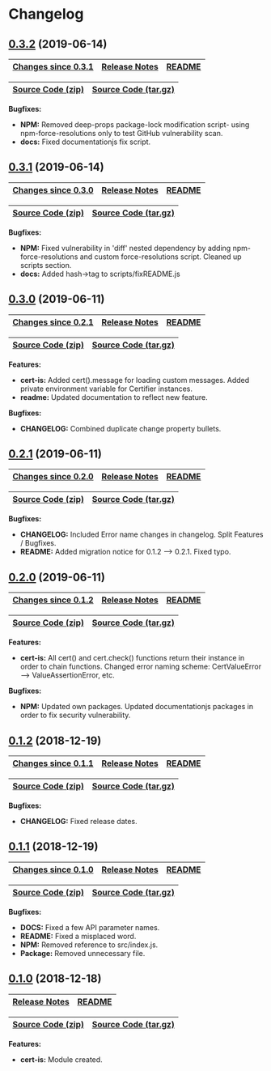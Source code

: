 # Changelog

## <a name="0.3.2"></a> [0.3.2](https://github.com/jpcx/cert-is/tree/0.3.2) (2019-06-14)

| __[Changes since 0.3.1](https://github.com/jpcx/cert-is/compare/0.3.1...0.3.2)__ | [Release Notes](https://github.com/jpcx/cert-is/releases/tag/0.3.2) | [README](https://github.com/jpcx/cert-is/tree/0.3.2/README.md) |
| --- | --- | --- |

| [Source Code (zip)](https://github.com/jpcx/cert-is/archive/0.3.2.zip) | [Source Code (tar.gz)](https://github.com/jpcx/cert-is/archive/0.3.2.tar.gz) |
| --- | --- |

__Bugfixes:__

+ __NPM:__  Removed deep-props package-lock modification script- using npm-force-resolutions only to test GitHub vulnerability scan.
+ __docs:__ Fixed documentationjs fix script.

## <a name="0.3.1"></a> [0.3.1](https://github.com/jpcx/cert-is/tree/0.3.1) (2019-06-14)

| __[Changes since 0.3.0](https://github.com/jpcx/cert-is/compare/0.3.0...0.3.1)__ | [Release Notes](https://github.com/jpcx/cert-is/releases/tag/0.3.1) | [README](https://github.com/jpcx/cert-is/tree/0.3.1/README.md) |
| --- | --- | --- |

| [Source Code (zip)](https://github.com/jpcx/cert-is/archive/0.3.1.zip) | [Source Code (tar.gz)](https://github.com/jpcx/cert-is/archive/0.3.1.tar.gz) |
| --- | --- |

__Bugfixes:__

+ __NPM:__  Fixed vulnerability in 'diff' nested dependency by adding npm-force-resolutions and custom force-resolutions script.
            Cleaned up scripts section.
+ __docs:__ Added hash->tag to scripts/fixREADME.js

## <a name="0.3.0"></a> [0.3.0](https://github.com/jpcx/cert-is/tree/0.3.0) (2019-06-11)

| __[Changes since 0.2.1](https://github.com/jpcx/cert-is/compare/0.2.1...0.3.0)__ | [Release Notes](https://github.com/jpcx/cert-is/releases/tag/0.3.0) | [README](https://github.com/jpcx/cert-is/tree/0.3.0/README.md) |
| --- | --- | --- |

| [Source Code (zip)](https://github.com/jpcx/cert-is/archive/0.3.0.zip) | [Source Code (tar.gz)](https://github.com/jpcx/cert-is/archive/0.3.0.tar.gz) |
| --- | --- |

__Features:__

+ __cert-is:__ Added cert().message for loading custom messages.
               Added private environment variable for Certifier instances.
+ __readme:__  Updated documentation to reflect new feature.

__Bugfixes:__

+ __CHANGELOG:__ Combined duplicate change property bullets.

## <a name="0.2.1"></a> [0.2.1](https://github.com/jpcx/cert-is/tree/0.2.1) (2019-06-11)

| __[Changes since 0.2.0](https://github.com/jpcx/cert-is/compare/0.2.0...0.2.1)__ | [Release Notes](https://github.com/jpcx/cert-is/releases/tag/0.2.1) | [README](https://github.com/jpcx/cert-is/tree/0.2.1/README.md) |
| --- | --- | --- |

| [Source Code (zip)](https://github.com/jpcx/cert-is/archive/0.2.1.zip) | [Source Code (tar.gz)](https://github.com/jpcx/cert-is/archive/0.2.1.tar.gz) |
| --- | --- |

__Bugfixes:__

+ __CHANGELOG:__ Included Error name changes in changelog.
                 Split Features / Bugfixes.
+ __README:__    Added migration notice for 0.1.2 --> 0.2.1.
                 Fixed typo.

## <a name="0.2.0"></a> [0.2.0](https://github.com/jpcx/cert-is/tree/0.2.0) (2019-06-11)

| __[Changes since 0.1.2](https://github.com/jpcx/cert-is/compare/0.1.2...0.2.0)__ | [Release Notes](https://github.com/jpcx/cert-is/releases/tag/0.2.0) | [README](https://github.com/jpcx/cert-is/tree/0.2.0/README.md) |
| --- | --- | --- |

| [Source Code (zip)](https://github.com/jpcx/cert-is/archive/0.2.0.zip) | [Source Code (tar.gz)](https://github.com/jpcx/cert-is/archive/0.2.0.tar.gz) |
| --- | --- |

__Features:__

+ __cert-is:__ All cert() and cert.check() functions return their instance in order to chain functions.
               Changed error naming scheme: CertValueError --> ValueAssertionError, etc.

__Bugfixes:__

+ __NPM:__    Updated own packages. Updated documentationjs packages in order to fix security vulnerability.

## <a name="0.1.2"></a> [0.1.2](https://github.com/jpcx/cert-is/tree/0.1.2) (2018-12-19)

| __[Changes since 0.1.1](https://github.com/jpcx/cert-is/compare/0.1.1...0.1.2)__ | [Release Notes](https://github.com/jpcx/cert-is/releases/tag/0.1.2) | [README](https://github.com/jpcx/cert-is/tree/0.1.2/README.md) |
| --- | --- | --- |

| [Source Code (zip)](https://github.com/jpcx/cert-is/archive/0.1.2.zip) | [Source Code (tar.gz)](https://github.com/jpcx/cert-is/archive/0.1.2.tar.gz) |
| --- | --- |

__Bugfixes:__

+ __CHANGELOG:__ Fixed release dates.

## <a name="0.1.1"></a> [0.1.1](https://github.com/jpcx/cert-is/tree/0.1.1) (2018-12-19)

| __[Changes since 0.1.0](https://github.com/jpcx/cert-is/compare/0.1.0...0.1.1)__ | [Release Notes](https://github.com/jpcx/cert-is/releases/tag/0.1.1) | [README](https://github.com/jpcx/cert-is/tree/0.1.1/README.md) |
| --- | --- | --- |

| [Source Code (zip)](https://github.com/jpcx/cert-is/archive/0.1.1.zip) | [Source Code (tar.gz)](https://github.com/jpcx/cert-is/archive/0.1.1.tar.gz) |
| --- | --- |

__Bugfixes:__

+ __DOCS:__    Fixed a few API parameter names.
+ __README:__  Fixed a misplaced word.
+ __NPM:__     Removed reference to src/index.js.
+ __Package:__ Removed unnecessary file.

## <a name="0.1.0"></a> [0.1.0](https://github.com/jpcx/cert-is/tree/0.1.0) (2018-12-18)

| [Release Notes](https://github.com/jpcx/cert-is/releases/tag/0.1.0) | [README](https://github.com/jpcx/cert-is/blob/0.1.0/README.md) |
| --- | --- |

| [Source Code (zip)](https://github.com/jpcx/cert-is/archive/0.1.0.zip) | [Source Code (tar.gz)](https://github.com/jpcx/cert-is/archive/0.1.0.tar.gz) |
| --- | --- |

__Features:__

+ __cert-is:__ Module created.
